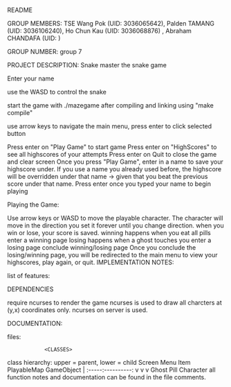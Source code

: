 README

GROUP MEMBERS: TSE Wang Pok (UID: 3036065642), Palden TAMANG (UID: 3036106240), Ho Chun Kau (UID: 3036068876) , Abraham CHANDAFA (UID: )

GROUP NUMBER: group 7

PROJECT DESCRIPTION: Snake master the snake game

Enter your name

use the WASD to control the snake 

start the game with ./mazegame after compiling and linking using "make compile"

use arrow keys to navigate the main menu, press enter to click selected button

Press enter on "Play Game" to start game Press enter on "HighScores" to see all highscores of your attempts Press enter on Quit to close the game and clear screen Once you press "Play Game", enter in a name to save your highscore under. If you use a name you already used before, the highscore will be overridden under that name -> given that you beat the previous score under that name. Press enter once you typed your name to begin playing

Playing the Game:

Use arrow keys or WASD to move the playable character. The character will move in the direction you set it forever until you change direction. 
when you win or lose, your score is saved. winning happens when you eat all pills enter a winning page losing happens when a ghost touches you enter a losing page conclude winning/losing page Once you conclude the losing/winning page, you will be redirected to the main menu to view your highscores, play again, or quit. IMPLEMENTATION NOTES:

list of features:


DEPENDENCIES

require ncurses to render the game ncurses is used to draw all charcters at (y,x) coordinates only. ncurses on server is used.

DOCUMENTATION:

files:


                <CLASSES>
class hierarchy: upper = parent, lower = child
Screen Menu Item PlayableMap GameObject | :-----:----------: v v v
Ghost Pill Character all function notes and documentation can be found in the file comments.
